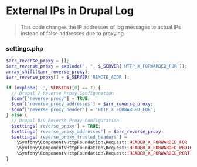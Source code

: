 # External IPs in Drupal Log
> This code changes the IP addresses of log messages to actual IPs 
> instead of false addresses due to proxying.

### settings.php
```php
$arr_reverse_proxy = [];
$arr_reverse_proxy = explode(", ", $_SERVER['HTTP_X_FORWARDED_FOR']);
array_shift($arr_reverse_proxy);
$arr_reverse_proxy[] = $_SERVER['REMOTE_ADDR'];

if (explode('.', VERSION)[0] == 7) {
  // Drupal 7 Reverse Proxy Configuration
  $conf['reverse_proxy'] = TRUE;
  $conf['reverse_proxy_addresses'] = $arr_reverse_proxy;
  $conf['reverse_proxy_header'] = 'HTTP_X_FORWARDED_FOR';
} else {
  // Drupal 8/9 Reverse Proxy Configuration
  $settings['reverse_proxy'] = TRUE;
  $settings['reverse_proxy_addresses'] = $arr_reverse_proxy;
  $settings['reverse_proxy_trusted_headers'] = 
    \Symfony\Component\HttpFoundation\Request::HEADER_X_FORWARDED_FOR |
    \Symfony\Component\HttpFoundation\Request::HEADER_X_FORWARDED_PROTO |
    \Symfony\Component\HttpFoundation\Request::HEADER_X_FORWARDED_PORT;
}
```